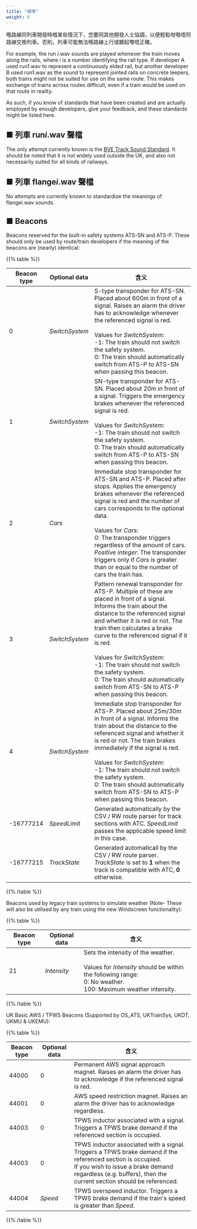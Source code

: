 ```yaml
---
title: "標準"
weight: 6
---
```


喺路線同列車開發時嘅某些情況下，您要同其他開發人士協調，以便輕鬆咁喺唔同路線交換列車。否則，列車可能無法喺路線上行或聽起嚟唔正確。

For example, the run i.wav sounds are played whenever the train moves along the rails, where i is a number identifying the rail type. If developer A used run1.wav to represent a continuously elded rail, but another developer B used run1.wav as the sound to represent jointed rails on concrete leepers, both trains might not be suited for use on the same route. This makes exchange of trains across routes difficult, even if a train would be used on that route in reality.

As such, if you know of standards that have been created and are actually employed by enough developers, give your feedback, and these standards might be listed here.

## ■ 列車 run*i*.wav 聲檔

The only attempt currently known is the [BVE Track Sound Standard](http://www.railsimroutes.net/bvetss/index.php). It should be noted that it is not widely used outside the UK, and also not necessarily suited for all kinds of railways.

## ■ 列車 flange*i*.wav 聲檔

No attempts are currently known to standardize the meanings of flange*i*.wav sounds.

## ■ Beacons

Beacons reserved for the built-in safety systems ATS-SN and ATS-P. These should only be used by route/train developers if the meaning of the beacons are (nearly) identical:

{{% table %}}

| Beacon type | Optional data  | 含义                                                      |
| ----------- | -------------- | ------------------------------------------------------------ |
| 0           | *SwitchSystem* | S-type transponder for ATS-SN. Placed about 600m in front of a signal. Raises an alarm the driver has to acknowledge whenever the referenced signal is red.<br /><br />Values for *SwitchSystem*:<br />-1: The train should not switch the safety system.<br />0: The train should automatically switch from ATS-P to ATS-SN when passing this beacon. |
| 1           | *SwitchSystem* | SN-type transponder for ATS-SN. Placed about 20m in front of a signal. Triggers the emergency brakes whenever the referenced signal is red.<br /><br />Values for *SwitchSystem*:<br />-1: The train should not switch the safety system.<br />0: The train should automatically switch from ATS-P to ATS-SN when passing this beacon. |
| 2           | *Cars*         | Immediate stop transponder for ATS-SN and ATS-P. Placed after stops. Applies the emergency brakes whenever the referenced signal is red and the number of cars corresponds to the optional data.<br /><br />Values for *Cars*:<br />0: The transponder triggers regardless of the amount of cars.<br />*Positive integer*: The transponder triggers only if *Cars* is greater than or equal to the number of cars the train has. |
| 3           | *SwitchSystem* | Pattern renewal transponder for ATS-P. Multiple of these are placed in front of a signal. Informs the train about the distance to the referenced signal and whether it is red or not. The train then calculates a brake curve to the referenced signal if it is red.<br /><br />Values for *SwitchSystem*:<br />-1: The train should not switch the safety system.<br />0: The train should automatically switch from ATS-SN to ATS-P when passing this beacon. |
| 4           | *SwitchSystem* | Immediate stop transponder for ATS-P. Placed about 25m/30m in front of a signal. Informs the train about the distance to the referenced signal and whether it is red or not. The train brakes immediately if the signal is red.<br /><br />Values for *SwitchSystem*:<br />-1: The train should not switch the safety system.<br />0: The train should automatically switch from ATS-SN to ATS-P when passing this beacon. |
| -16777214   | *SpeedLimit*   | Generated automatically by the CSV / RW route parser for track sections with ATC. *SpeedLimit* passes the applicable speed limit in this case. |
| -16777215   | *TrackState*   | Generated automaticall by the CSV / RW route parser. *TrackState* is set to **1** when the track is compatible with ATC, **0** otherwise. |

{{% /table %}}

Beacons used by legacy train systems to simulate weather (Note- These will also be utilised by any train using the new Windscreen functionality):

{{% table %}}

| Beacon type | Optional data  | 含义                                                      |
| ----------- | -------------- | ------------------------------------------------------------ |
| 21           | *Intensity*   | Sets the intensity of the weather.<br /><br />Values for *Intensity* should be within the following range:<br />0: No weather.<br />100: Maximum weather intensity. |

{{% /table %}}

UK Basic AWS / TPWS Beacons (Supported by OS_ATS, UKTrainSys, UKDT, UKMU & UKEMU):

{{% table %}}

| Beacon type | Optional data  | 含义                                                      |
| ----------- | -------------- | ------------------------------------------------------------ |
| 44000       | 0              | Permanent AWS signal approach magnet. Raises an alarm the driver has to acknowledge if the referenced signal is red. |
| 44001       | 0              | AWS speed restriction magnet. Raises an alarm the driver has to acknowledge regardless. |
| 44003       | 0              | TPWS inductor associated with a signal. Triggers a TPWS brake demand if the referenced section is occupied. |
| 44003       | 0              | TPWS inductor associated with a signal. Triggers a TPWS brake demand if the referenced section is occupied. <br /> If you wish to issue a brake demand regardless (e.g. buffers), then the current section should be referenced. |
| 44004       | *Speed*        | TPWS overspeed inductor. Triggers a TPWS brake demand if the train's speed is greater than *Speed*. |

{{% /table %}}